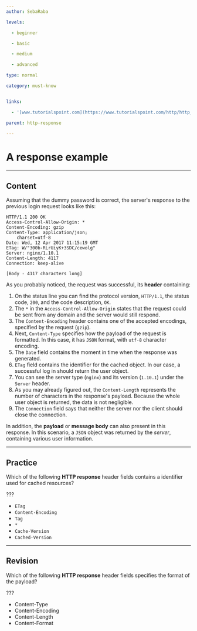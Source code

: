 ```yaml
---
author: SebaRaba

levels:

  - beginner

  - basic

  - medium

  - advanced

type: normal

category: must-know


links:

  - '[www.tutorialspoint.com](https://www.tutorialspoint.com/http/http_responses.htm){website}'

parent: http-response

---
```


# A response example

---

## Content

Assuming that the dummy password is correct, the server's response to the previous login request looks like this:

```text
HTTP/1.1 200 OK
Access-Control-Allow-Origin: *
Content-Encoding: gzip
Content-Type: application/json;
    charset=utf-8
Date: Wed, 12 Apr 2017 11:15:19 GMT
ETag: W/"300b-RLrUiyK+3SDC/cewolg"
Server: nginx/1.10.1
Content-Length: 4117
Connection: keep-alive

[Body - 4117 characters long]
```

As you probably noticed, the request was successful, its **header** containing:

1.  On the status line you can find the protocol version, `HTTP/1.1`, the status code, `200`, and the code description, `OK`.
2.  The `*` in the `Access-Control-Allow-Origin` states that the request could be sent from any domain and the server would still respond.
3.  The `Content-Encoding` header contains one of the accepted encodings, specified by the request (`gzip`).
4.  Next, `Content-Type` specifies how the payload of the request is formatted. In this case, it has `JSON` format, with `utf-8` character encoding.
5.  The `Date` field contains the moment in time when the response was generated.
6.  `ETag` field contains the identifier for the cached object. In our case, a successful log in should return the user object.
7.  You can see the server type (`nginx`) and its version (`1.10.1`) under the `Server` header.
8.  As you may already figured out, the `Content-Length` represents the number of characters in the response's payload. Because the whole user object is returned, the data is not negligible.
9.  The `Connection` field says that neither the server nor the client should close the connection.

In addition, the **payload** or **message body** can also present in this response. In this scenario, a `JSON` object was returned by the _server_, containing various user information.

---

## Practice

Which of the following **HTTP response** header fields contains a identifier used for cached resources?

???

- `ETag`
- `Content-Encoding`
- `Tag`
- `*`
- `Cache-Version`
- `Cached-Version`

---

## Revision

Which of the following **HTTP response** header fields specifies the format of the payload?

???

- Content-Type
- Content-Encoding
- Content-Length
- Content-Format
